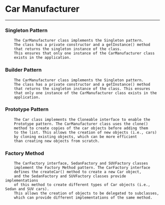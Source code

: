 # Car Manufacturer
_______________________________________________________________________________

### Singleton Pattern
        The CarManufacturer class implements the Singleton pattern. 
        The class has a private constructor and a getInstance() method 
        that returns the singleton instance of the class. 
        This ensures that only one instance of the CarManufacturer class
        exists in the application.

### Builder Pattern
        The CarManufacturer class implements the Singleton pattern. 
        The class has a private constructor and a getInstance() method 
        that returns the singleton instance of the class. This ensures 
        that only one instance of the CarManufacturer class exists in the 
        application.

### Prototype Pattern
        The Car class implements the Cloneable interface to enable the 
        Prototype pattern. The CarManufacturer class uses the clone() 
        method to create copies of the car objects before adding them 
        to the list. This allows the creation of new objects (i.e., cars)
        by cloning existing objects, which can be more efficient 
        than creating new objects from scratch.

### Factory Method
        The CarFactory interface, SedanFactory and SUVFactory classes 
        implement the Factory Method pattern. The CarFactory interface 
        defines the createCar() method to create a new Car object, 
        and the SedanFactory and SUVFactory classes provide implementations 
        of this method to create different types of Car objects (i.e., Sedan and SUV cars).
        This allows the creation of objects to be delegated to subclasses, 
        which can provide different implementations of the same method.